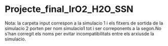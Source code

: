# Projecte_final_IrO2_H2O_SSN
Nota: la carpeta input correspon a la simulacio 1 i els fitxers de sortida de la simulacio 2 porten per nom simulacio1 tot i ser correponents a la segon.No s'han corregit els noms per evitar incompatibilitats entre els arxiusde la simulacio.
